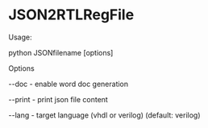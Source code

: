 # JSON2RTLRegFile

Usage:

python JSONfilename [options]

Options

--doc - enable word doc generation

--print - print json file content

--lang - target language (vhdl or verilog) (default: verilog)
